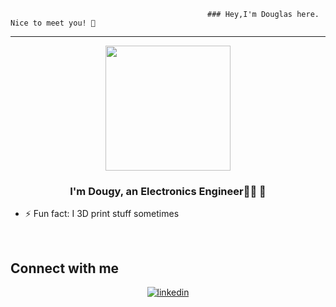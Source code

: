                                                 ### Hey,I'm Douglas here. Nice to meet you! 👋

<hr>
<div id="header" align="center">
 
  <img src="https://media.giphy.com/media/J4yDZkszyi6gRTiPeh/giphy.gif" width="200"/>

</div>


### <div align="center">I'm Dougy, an Electronics Engineer👨‍💻 🚀</div>  
  

  

- ⚡ Fun fact: I 3D print stuff sometimes  
  

<br/>  


## Connect with me  
<div align="center">
<a href="https://www.linkedin.com/in/douglasbyfield/" target="https://www.linkedin.com/in/douglasbyfield/">
<img src=https://img.shields.io/badge/linkedin-%231E77B5.svg?&style=for-the-badge&logo=linkedin&logoColor=white alt=linkedin style="margin-bottom: 5px;" />
</a>  
</div>  
  
